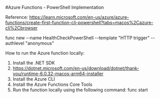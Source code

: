 #Azure Functions - PowerShell Implementation

Reference:
https://learn.microsoft.com/en-us/azure/azure-functions/create-first-function-cli-powershell?tabs=macos%2Cazure-cli%2Cbrowser

func new --name HealthCheckPowerShell --template "HTTP trigger" --authlevel "anonymous"


How to run the Azure function locally:
1. Install the .NET SDK 
2. https://dotnet.microsoft.com/en-us/download/dotnet/thank-you/runtime-6.0.32-macos-arm64-installer
3. Install the Azure CLI
4. Install the Azure Functions Core Tools
5. Run the function locally using the following command:
 func start
